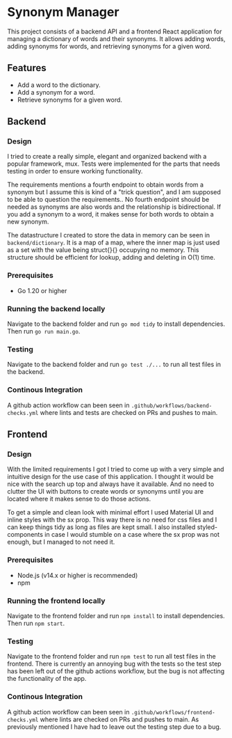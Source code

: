 # Synonym Manager
This project consists of a backend API and a frontend React application for managing a dictionary of words and their synonyms. It allows adding words, adding synonyms for words, and retrieving synonyms for a given word.

## Features

- Add a word to the dictionary.
- Add a synonym for a word.
- Retrieve synonyms for a given word.

## Backend

### Design
I tried to create a really simple, elegant and organized backend with a popular framework, mux. Tests were implemented for the parts that needs testing in order to ensure working functionality.

The requirements mentions a fourth endpoint to obtain words from a synonym but I assume this is kind of a "trick question", and I am supposed to be able to question the requirements.. No fourth endpoint should be needed as synonyms are also words and the relationship is bidirectional. If you add a synonym to a word, it makes sense for both words to obtain a new synonym.

The datastructure I created to store the data in memory can be seen in `backend/dictionary`. It is a map of a map, where the inner map is just used as a set with the value being struct{}{} occupying no memory. This structure should be efficient for lookup, adding and deleting in O(1) time.

### Prerequisites
- Go 1.20 or higher

### Running the backend locally
Navigate to the backend folder and run `go mod tidy` to install dependencies. Then run `go run main.go`.

### Testing
Navigate to the backend folder and run `go test ./...` to run all test files in the backend.

### Continous Integration
A github action workflow can been seen in `.github/workflows/backend-checks.yml` where lints and tests are checked on PRs and pushes to main.

## Frontend

### Design
With the limited requirements I got I tried to come up with a very simple and intuitive design for the use case of this application. I thought it would be nice with the search up top and always have it available. And no need to clutter the UI with buttons to create words or synonyms until you are located where it makes sense to do those actions. 

To get a simple and clean look with minimal effort I used Material UI and inline styles with the sx prop. This way there is no need for css files and I can keep things tidy as long as files are kept small. I also installed styled-components in case I would stumble on a case where the sx prop was not enough, but I managed to not need it.

### Prerequisites
- Node.js (v14.x or higher is recommended)
- npm

### Running the frontend locally
Navigate to the frontend folder and run `npm install` to install dependencies. Then run `npm start`.

### Testing
Navigate to the frontend folder and run `npm test` to run all test files in the frontend. There is currently an annoying bug with the tests so the test step has been left out of the github actions workflow, but the bug is not affecting the functionality of the app.

### Continous Integration
A github action workflow can been seen in `.github/workflows/frontend-checks.yml` where lints are checked on PRs and pushes to main. As previously mentioned I have had to leave out the testing step due to a bug.